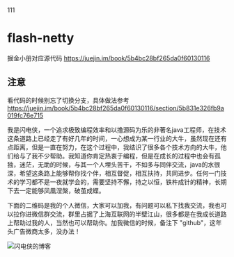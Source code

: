 111
# flash-netty
掘金小册对应源代码 https://juejin.im/book/5b4bc28bf265da0f60130116

## 注意
看代码的时候别忘了切换分支，具体做法参考 https://juejin.im/book/5b4bc28bf265da0f60130116/section/5b831e326fb9a019fc76e715

我是闪电侠，一个追求极致编程效率和以撸源码为乐的非著名java工程师，在技术这条道路上已经走了有好几年的时间，一心想成为某一行业的大牛，虽然现在还有点距离，但是一直在努力，在这个过程中，我结识了很多各个技术方向的大牛，他们给与了我不少帮助。我知道你肯定热衷于编程，但是在成长的过程中也会有孤独，迷茫，无助的时候，与其一个人埋头苦干，不如多与同伴交流，java的水很深，希望这条路上能够帮你找个伴，相互督促，相互扶持，共同进步。任何一门技术的学习都不是一夜就学会的，需要坚持不懈，持之以恒，铁杵成针的精神，长期下去一定能够凤凰涅槃，破茧成蝶。



下面的二维码是我的个人微信，大家可以加我，有问题可以私下找我交流，我也可以拉你进微信群交流，群里占据了上海互联网的半壁江山，很多都是在我成长道路上帮助过我的人，当然也可以帮助你。加我微信的时候，备注下 "github"，这年头广告微商太多，没办法！


![闪电侠的博客](https://mmbiz.qpic.cn/mmbiz_jpg/6UmdCbHeJgzbvelib0yyia6Pqm2wiau1zZk9u0tiahV3LibstFW1rDf9J4Zjwa5tyMeJJZ5XJvO4zIdiaCAAZC4smuoA/640?tp=webp&wxfrom=5&wx_lazy=1)

